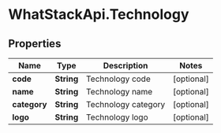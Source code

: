 # WhatStackApi.Technology

## Properties

Name | Type | Description | Notes
------------ | ------------- | ------------- | -------------
**code** | **String** | Technology code | [optional] 
**name** | **String** | Technology name | [optional] 
**category** | **String** | Technology category | [optional] 
**logo** | **String** | Technology logo | [optional] 


